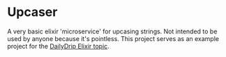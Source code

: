 # Upcaser

A very basic elixir 'microservice' for upcasing strings. Not intended to be used by
anyone because it's pointless. This project serves as an example project for the
[DailyDrip Elixir topic](https://www.dailydrip.com/topics/elixir).
